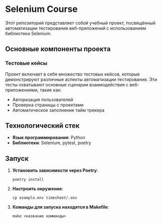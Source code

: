 # Selenium Course

Этот репозиторий представляет собой учебный проект, посвящённый автоматизации тестирования веб-приложений с использованием библиотеки Selenium.

## Основные компоненты проекта

### Тестовые кейсы
Проект включает в себя множество тестовых кейсов, которые демонстрируют различные аспекты автоматизации тестирования. Эти тесты охватывают основные сценарии взаимодействия с веб-приложениями, такие как:
- Авторизация пользователей
- Проверка страницы с проектами
- Автоматическое заполнение тайм трекера

## Технологический стек

- **Язык программирования**: Python
- **Библиотеки**: Selenium, pytest, poetry

## Запуск

1. **Установить зависимости через Poetry**:
   ```
   poetry install
    ```
2. **Настроить окружение**: 
    ```
    cp example.env timesheet/.env
    ```

3. **Команды для запуска находятся в Makefile**:
    ```
    make <название комманды>
    ```


